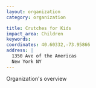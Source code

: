 ```yaml
---
layout: organization
category: organization

title: Crutches for Kids
impact_area: Children
keywords: 
coordinates: 40.60332,-73.95866
address: |
  1350 Ave of the Americas
  New York NY 
---
```

Organization's overview
